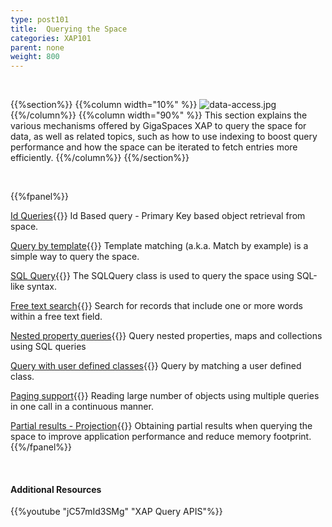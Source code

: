 ```yaml
---
type: post101
title:  Querying the Space
categories: XAP101
parent: none
weight: 800
---
```


<br>

{{%section%}}
{{%column width="10%" %}}
![data-access.jpg](/attachment_files/subject/query.png)
{{%/column%}}
{{%column width="90%" %}}
This section explains the various mechanisms offered by GigaSpaces XAP to query the space for data, as well as related topics, such as how to use indexing to boost query performance and how the space can be iterated to fetch entries more efficiently.
{{%/column%}}
{{%/section%}}

<br>

{{%fpanel%}}

[Id Queries](./query-by-id.html){{<wbr>}}
Id Based query - Primary Key based object retrieval from space.

[Query by template](./query-template-matching.html){{<wbr>}}
Template matching (a.k.a. Match by example) is a simple way to query the space.

[SQL Query](./query-sql.html){{<wbr>}}
The SQLQuery class is used to query the space using SQL-like syntax.

[Free text search](./query-free-text-search.html){{<wbr>}}
Search for records that include one or more words within a free text field.

[Nested property queries](./query-nested-properties.html){{<wbr>}}
Query nested properties, maps and collections using SQL queries

[Query with user defined classes](./query-user-defined-classes.html){{<wbr>}}
Query by matching a user defined class.

[Paging support](./query-paging-support.html){{<wbr>}}
Reading large number of objects using multiple queries in one call in a continuous manner.

[Partial results - Projection](./query-partial-results.html){{<wbr>}}
Obtaining partial results when querying the space to improve application performance and reduce memory footprint.
{{%/fpanel%}}

<br>

#### Additional Resources

{{%youtube "jC57mId3SMg"  "XAP Query APIS"%}}
